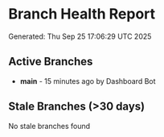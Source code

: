 # Branch Health Report
Generated: Thu Sep 25 17:06:29 UTC 2025

## Active Branches
- **main** - 15 minutes ago by Dashboard Bot

## Stale Branches (>30 days)
No stale branches found
